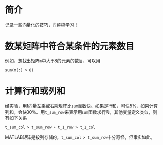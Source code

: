 ﻿# 简介
记录一些向量化的技巧，向蒋楠学习！

# 数某矩阵中符合某条件的元素数目
例如，想找出矩阵```m```中大于8的元素的数目，可以用

    sum(m(:) > 8)

# 计算行和或列和
经实验，用1向量左乘或右乘矩阵比```sum```函数快。如果是行和，可快5%，如果计算列和，会快30%。用```t_sum_row```来表示用```sum```函数求行和，其他变量定义类似，则有如下关系

    t_sum_col > t_sum_row > t_1_row > t_1_col

MATLAB矩阵是按列存储的，```t_sum_col > t_sum_row```十分奇怪，但事实如此。
